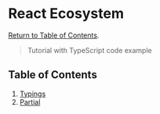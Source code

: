 # React Ecosystem

[Return to Table of Contents](../../README.md).

> Tutorial with TypeScript code example

## Table of Contents

1. [Typings](typings.md)
2. [Partial](partial.md)
